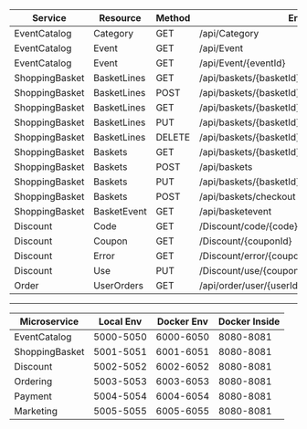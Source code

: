 | Service         | Resource    | Method | Endpoint                                              | Port   |
|-----------------|-------------|--------|-------------------------------------------------------|--------|
| EventCatalog    | Category    | GET    | /api/Category                                         | 5000   |
| EventCatalog    | Event       | GET    | /api/Event                                            | 5000   |
| EventCatalog    | Event       | GET    | /api/Event/{eventId}                                  | 5000   |
| ShoppingBasket  | BasketLines | GET    | /api/baskets/{basketId}/basketlines                   | 5001   |
| ShoppingBasket  | BasketLines | POST   | /api/baskets/{basketId}/basketlines                   | 5001   |
| ShoppingBasket  | BasketLines | GET    | /api/baskets/{basketId}/basketlines/{basketLineId}    | 5001   |
| ShoppingBasket  | BasketLines | PUT    | /api/baskets/{basketId}/basketlines/{basketLineId}    | 5001   |
| ShoppingBasket  | BasketLines | DELETE | /api/baskets/{basketId}/basketlines/{basketLineId}    | 5001   |
| ShoppingBasket  | Baskets     | GET    | /api/baskets/{basketId}                               | 5001   |
| ShoppingBasket  | Baskets     | POST   | /api/baskets                                          | 5001   |
| ShoppingBasket  | Baskets     | PUT    | /api/baskets/{basketId}/coupon                        | 5001   |
| ShoppingBasket  | Baskets     | POST   | /api/baskets/checkout                                 | 5001   |
| ShoppingBasket  | BasketEvent | GET    | /api/basketevent                                      | 5001   |
| Discount        | Code        | GET    | /Discount/code/{code}                                 | 5002   |
| Discount        | Coupon      | GET    | /Discount/{couponId}                                  | 5002   |
| Discount        | Error       | GET    | /Discount/error/{couponId}                            | 5002   |
| Discount        | Use         | PUT    | /Discount/use/{couponId}                              | 5002   |
| Order           | UserOrders  | GET    | /api/order/user/{userId}                              | 5003   |

---

| Microservice        | Local Env   | Docker Env   | Docker Inside |
|---------------------|-------------|--------------|--------------|
| EventCatalog        | 5000-5050   | 6000-6050    | 8080-8081    |
| ShoppingBasket      | 5001-5051   | 6001-6051    | 8080-8081    |
| Discount            | 5002-5052   | 6002-6052    | 8080-8081    |
| Ordering            | 5003-5053   | 6003-6053    | 8080-8081    |
| Payment             | 5004-5054   | 6004-6054    | 8080-8081    |
| Marketing           | 5005-5055   | 6005-6055    | 8080-8081    |


